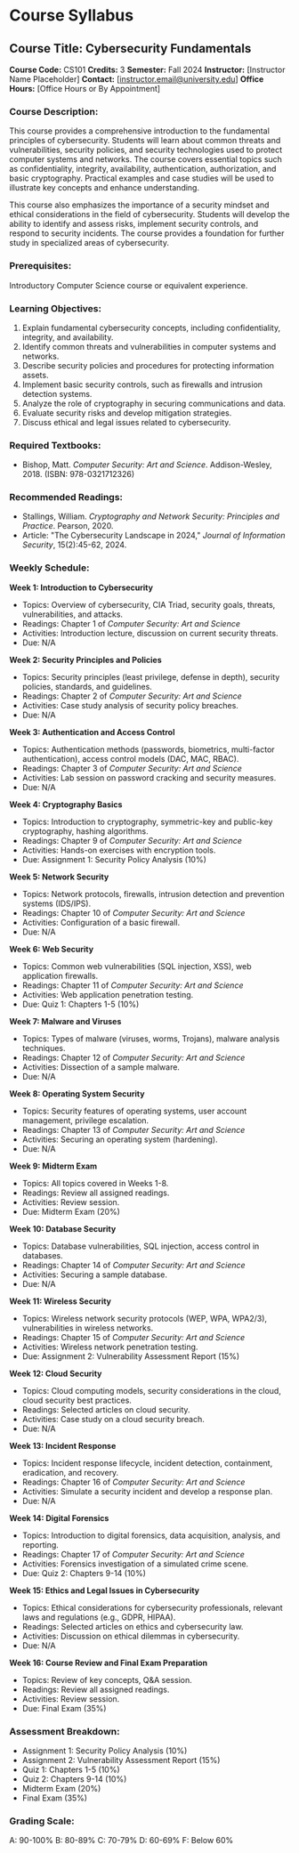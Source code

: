 # Course Syllabus
## Course Title: Cybersecurity Fundamentals
**Course Code:** CS101
**Credits:** 3
**Semester:** Fall 2024
**Instructor:** [Instructor Name Placeholder]
**Contact:** [instructor.email@university.edu]
**Office Hours:** [Office Hours or By Appointment]

### Course Description:
This course provides a comprehensive introduction to the fundamental principles of cybersecurity. Students will learn about common threats and vulnerabilities, security policies, and security technologies used to protect computer systems and networks. The course covers essential topics such as confidentiality, integrity, availability, authentication, authorization, and basic cryptography. Practical examples and case studies will be used to illustrate key concepts and enhance understanding.

This course also emphasizes the importance of a security mindset and ethical considerations in the field of cybersecurity. Students will develop the ability to identify and assess risks, implement security controls, and respond to security incidents. The course provides a foundation for further study in specialized areas of cybersecurity.

### Prerequisites:
Introductory Computer Science course or equivalent experience.

### Learning Objectives:
1.  Explain fundamental cybersecurity concepts, including confidentiality, integrity, and availability.
2.  Identify common threats and vulnerabilities in computer systems and networks.
3.  Describe security policies and procedures for protecting information assets.
4.  Implement basic security controls, such as firewalls and intrusion detection systems.
5.  Analyze the role of cryptography in securing communications and data.
6.  Evaluate security risks and develop mitigation strategies.
7.  Discuss ethical and legal issues related to cybersecurity.

### Required Textbooks:
-   Bishop, Matt. *Computer Security: Art and Science*. Addison-Wesley, 2018. (ISBN: 978-0321712326)

### Recommended Readings:
-   Stallings, William. *Cryptography and Network Security: Principles and Practice*. Pearson, 2020.
-   Article: "The Cybersecurity Landscape in 2024," *Journal of Information Security*, 15(2):45-62, 2024.

### Weekly Schedule:
**Week 1: Introduction to Cybersecurity**
-   Topics: Overview of cybersecurity, CIA Triad, security goals, threats, vulnerabilities, and attacks.
-   Readings: Chapter 1 of *Computer Security: Art and Science*
-   Activities: Introduction lecture, discussion on current security threats.
-   Due: N/A

**Week 2: Security Principles and Policies**
-   Topics: Security principles (least privilege, defense in depth), security policies, standards, and guidelines.
-   Readings: Chapter 2 of *Computer Security: Art and Science*
-   Activities: Case study analysis of security policy breaches.
-   Due: N/A

**Week 3: Authentication and Access Control**
-   Topics: Authentication methods (passwords, biometrics, multi-factor authentication), access control models (DAC, MAC, RBAC).
-   Readings: Chapter 3 of *Computer Security: Art and Science*
-   Activities: Lab session on password cracking and security measures.
-   Due: N/A

**Week 4: Cryptography Basics**
-   Topics: Introduction to cryptography, symmetric-key and public-key cryptography, hashing algorithms.
-   Readings: Chapter 9 of *Computer Security: Art and Science*
-   Activities: Hands-on exercises with encryption tools.
-   Due: Assignment 1: Security Policy Analysis (10%)

**Week 5: Network Security**
-   Topics: Network protocols, firewalls, intrusion detection and prevention systems (IDS/IPS).
-   Readings: Chapter 10 of *Computer Security: Art and Science*
-   Activities: Configuration of a basic firewall.
-   Due: N/A

**Week 6: Web Security**
-   Topics: Common web vulnerabilities (SQL injection, XSS), web application firewalls.
-   Readings: Chapter 11 of *Computer Security: Art and Science*
-   Activities: Web application penetration testing.
-   Due: Quiz 1: Chapters 1-5 (10%)

**Week 7: Malware and Viruses**
-   Topics: Types of malware (viruses, worms, Trojans), malware analysis techniques.
-   Readings: Chapter 12 of *Computer Security: Art and Science*
-   Activities: Dissection of a sample malware.
-   Due: N/A

**Week 8: Operating System Security**
-   Topics: Security features of operating systems, user account management, privilege escalation.
-   Readings: Chapter 13 of *Computer Security: Art and Science*
-   Activities: Securing an operating system (hardening).
-   Due: N/A

**Week 9: Midterm Exam**
-   Topics: All topics covered in Weeks 1-8.
-   Readings: Review all assigned readings.
-   Activities: Review session.
-   Due: Midterm Exam (20%)

**Week 10: Database Security**
-   Topics: Database vulnerabilities, SQL injection, access control in databases.
-   Readings: Chapter 14 of *Computer Security: Art and Science*
-   Activities: Securing a sample database.
-   Due: N/A

**Week 11: Wireless Security**
-   Topics: Wireless network security protocols (WEP, WPA, WPA2/3), vulnerabilities in wireless networks.
-   Readings: Chapter 15 of *Computer Security: Art and Science*
-   Activities: Wireless network penetration testing.
-   Due: Assignment 2: Vulnerability Assessment Report (15%)

**Week 12: Cloud Security**
-   Topics: Cloud computing models, security considerations in the cloud, cloud security best practices.
-   Readings: Selected articles on cloud security.
-   Activities: Case study on a cloud security breach.
-   Due: N/A

**Week 13: Incident Response**
-   Topics: Incident response lifecycle, incident detection, containment, eradication, and recovery.
-   Readings: Chapter 16 of *Computer Security: Art and Science*
-   Activities: Simulate a security incident and develop a response plan.
-   Due: N/A

**Week 14: Digital Forensics**
-   Topics: Introduction to digital forensics, data acquisition, analysis, and reporting.
-   Readings: Chapter 17 of *Computer Security: Art and Science*
-   Activities: Forensics investigation of a simulated crime scene.
-   Due: Quiz 2: Chapters 9-14 (10%)

**Week 15: Ethics and Legal Issues in Cybersecurity**
-   Topics: Ethical considerations for cybersecurity professionals, relevant laws and regulations (e.g., GDPR, HIPAA).
-   Readings: Selected articles on ethics and cybersecurity law.
-   Activities: Discussion on ethical dilemmas in cybersecurity.
-   Due: N/A

**Week 16: Course Review and Final Exam Preparation**
-   Topics: Review of key concepts, Q&A session.
-   Readings: Review all assigned readings.
-   Activities: Review session.
-   Due: Final Exam (35%)

### Assessment Breakdown:
-   Assignment 1: Security Policy Analysis (10%)
-   Assignment 2: Vulnerability Assessment Report (15%)
-   Quiz 1: Chapters 1-5 (10%)
-   Quiz 2: Chapters 9-14 (10%)
-   Midterm Exam (20%)
-   Final Exam (35%)

### Grading Scale:
A: 90-100%
B: 80-89%
C: 70-79%
D: 60-69%
F: Below 60%